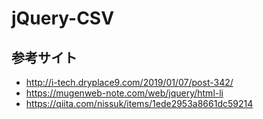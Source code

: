 # jQuery-CSV
## 参考サイト
* http://i-tech.dryplace9.com/2019/01/07/post-342/
* https://mugenweb-note.com/web/jquery/html-li
* https://qiita.com/nissuk/items/1ede2953a8661dc59214